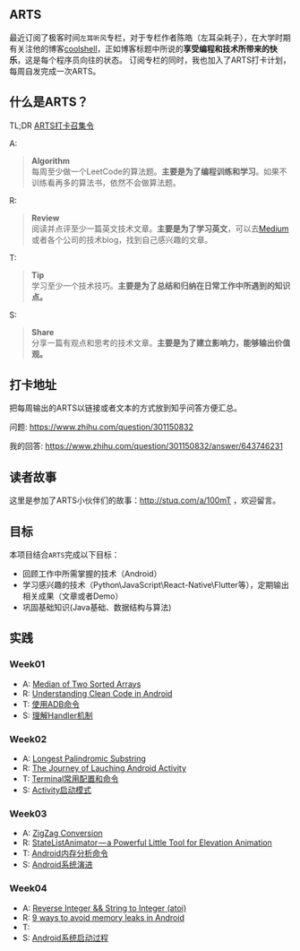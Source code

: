 ## ARTS
最近订阅了极客时间`左耳听风`专栏，对于专栏作者陈皓（左耳朵耗子），在大学时期有关注他的博客[coolshell](https://coolshell.cn/)，正如博客标题中所说的**享受编程和技术所带来的快乐**，这是每个程序员向往的状态。
订阅专栏的同时，我也加入了ARTS打卡计划，每周自发完成一次ARTS。

## 什么是ARTS？
TL;DR [ARTS打卡召集令](https://time.geekbang.org/column/article/85839)

A: 

> **Algorithm** <br> 
每周至少做一个LeetCode的算法题。**主要是为了编程训练和学习**。如果不训练看再多的算法书，依然不会做算法题。

R:
> **Review** <br>
阅读并点评至少一篇英文技术文章。**主要是为了学习英文**，可以去[Medium](https://medium.com/)或者各个公司的技术blog，找到自己感兴趣的文章。

T:
> **Tip** <br>
学习至少一个技术技巧。**主要是为了总结和归纳在日常工作中所遇到的知识点。**

S:
> **Share**<br>
分享一篇有观点和思考的技术文章。**主要是为了建立影响力，能够输出价值观。**

## 打卡地址
把每周输出的ARTS以链接或者文本的方式放到知乎问答方便汇总。

问题: https://www.zhihu.com/question/301150832 

我的回答: https://www.zhihu.com/question/301150832/answer/643746231

## 读者故事
这里是参加了ARTS小伙伴们的故事：http://stuq.com/a/100mT ，欢迎留言。

## 目标
本项目结合`ARTS`完成以下目标：
- 回顾工作中所需掌握的技术（Android）
- 学习感兴趣的技术（Python\JavaScript\React-Native\Flutter等），定期输出相关成果（文章或者Demo）
- 巩固基础知识(Java基础、数据结构与算法)

## 实践
### Week01
  * A: [Median of Two Sorted Arrays](https://github.com/fengdexunmi/Read_Leetcode_Articles/tree/master/2019/week_01)
  * R: [Understanding Clean Code in Android](2019/review/understanding-clean-code-in-android.md)
  * T: [使用ADB命令](2019/tip/adb-command-usage.md)
  * S: [理解Handler机制](https://github.com/fengdexunmi/we-love-android/blob/master/2019/share/understand-handler-source.md)

### Week02
  * A: [Longest Palindromic Substring](https://github.com/fengdexunmi/Read_Leetcode_Articles/tree/master/2019/week_02)
  * R: [The Journey of Lauching Android Activity](2019/review/the-journey-of-launching-activity.md)
  * T: [Terminal常用配置和命令](2019/tip/common-config-in-terminal.md)
  * S: [Activity启动模式](https://github.com/fengdexunmi/we-love-android/blob/master/2019/share/understanding-activity-launchmode.md)

### Week03
  * A: [ZigZag Conversion](https://github.com/fengdexunmi/Read_Leetcode_Articles/tree/master/2019/week_03)
  * R: [StateListAnimator — a Powerful Little Tool for Elevation Animation](2019/review/little_tool_for_elevation_animation.md)
  * T: [Android内存分析命令](2019/tip/memory-analysis-command.md)
  * S: [Android系统演进](https://github.com/fengdexunmi/we-love-android/blob/master/2019/share/android-system-evolution.md)

### Week04
  * A: [Reverse Integer && String to Integer (atoi)](https://github.com/fengdexunmi/Read_Leetcode_Articles/tree/master/2019/week04)
  * R: [9 ways to avoid memory leaks in Android](2019/review/way-to-avoid-memory-leaks-in-android.md)
  * T: 
  * S: [Android系统启动过程](https://github.com/fengdexunmi/we-love-android/blob/master/2019/share/android-system-boot.md)






